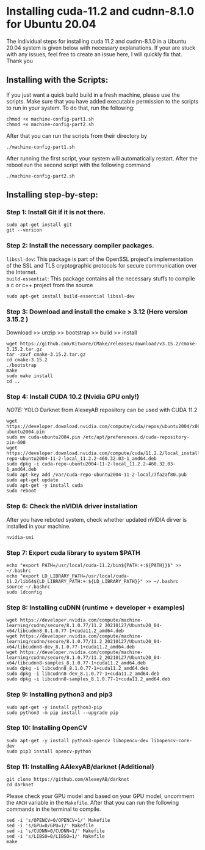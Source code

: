 # Installing cuda-11.2 and cudnn-8.1.0 for Ubuntu 20.04
The individual steps for installing cuda 11.2 and cudnn-8.1.0 in a Ubuntu 20.04 system is given below with necessary explanations. If your are stuck with any issues, feel free to create an issue here, I will quickly fix that. Thank you

## Installing with the Scripts:
If you just want a quick build build in a fresh machine, please use the scripts. Make sure that you have added executable permission to the scripts to run in your system. To do that, run the following:

```
chmod +x machine-config-part1.sh
chmod +x machine-config-part2.sh
```
After that you can run the scripts from their directory by 
```
./machine-config-part1.sh
```
After running the first script, your system will automatically restart. After the reboot run the second script with the following command
```
./machine-config-part2.sh
```
## Installing step-by-step:
### Step 1: Install Git if it is not there. 
```
sudo apt-get install git
git --version
```

### Step 2: Install the necessary compiler packages.
`libssl-dev`: This package is part of the OpenSSL project's implementation of the SSL and TLS cryptographic protocols for secure communication over the Internet.<br>
`build-essential`: This package contains all the necessary stuffs to compile a c or c++ project from the source
```
sudo apt-get install build-essential libssl-dev
```


### Step 3: Download and install the cmake > 3.12 (Here version 3.15.2 )
Download >> unzip >> bootstrap >> build >> install
```
wget https://github.com/Kitware/CMake/releases/download/v3.15.2/cmake-3.15.2.tar.gz
tar -zxvf cmake-3.15.2.tar.gz
cd cmake-3.15.2
./bootstrap
make
sudo make install
cd ..
```



### Step 4: Install CUDA 10.2 (Nvidia GPU only!)
*NOTE:* YOLO Darknet from AlexeyAB repository can be used with CUDA 11.2
```
wget https://developer.download.nvidia.com/compute/cuda/repos/ubuntu2004/x86_64/cuda-ubuntu2004.pin
sudo mv cuda-ubuntu2004.pin /etc/apt/preferences.d/cuda-repository-pin-600
wget https://developer.download.nvidia.com/compute/cuda/11.2.2/local_installers/cuda-repo-ubuntu2004-11-2-local_11.2.2-460.32.03-1_amd64.deb
sudo dpkg -i cuda-repo-ubuntu2004-11-2-local_11.2.2-460.32.03-1_amd64.deb
sudo apt-key add /var/cuda-repo-ubuntu2004-11-2-local/7fa2af80.pub
sudo apt-get update
sudo apt-get -y install cuda
sudo reboot
```
### Step 6: Check the nVIDIA driver installation
After you have reboted system, check whether updated nVIDIA dirver is installed in your machine. 
```
nvidia-smi
```

### Step 7: Export cuda library to system \$PATH
```
echo "export PATH=/usr/local/cuda-11.2/bin${PATH:+:${PATH}}$" >> ~/.bashrc
echo "export LD_LIBRARY_PATH=/usr/local/cuda-11.2/lib64${LD_LIBRARY_PATH:+:${LD_LIBRARY_PATH}}" >> ~/.bashrc
source ~/.bashrc
sudo ldconfig
```

### Step 8: Installing cuDNN (runtime + developer + examples)
```
wget https://developer.nvidia.com/compute/machine-learning/cudnn/secure/8.1.0.77/11.2_20210127/Ubuntu20_04-x64/libcudnn8_8.1.0.77-1+cuda11.2_amd64.deb
wget https://developer.nvidia.com/compute/machine-learning/cudnn/secure/8.1.0.77/11.2_20210127/Ubuntu20_04-x64/libcudnn8-dev_8.1.0.77-1+cuda11.2_amd64.deb
wget https://developer.nvidia.com/compute/machine-learning/cudnn/secure/8.1.0.77/11.2_20210127/Ubuntu20_04-x64/libcudnn8-samples_8.1.0.77-1+cuda11.2_amd64.deb
sudo dpkg -i libcudnn8_8.1.0.77-1+cuda11.2_amd64.deb
sudo dpkg -i libcudnn8-dev_8.1.0.77-1+cuda11.2_amd64.deb
sudo dpkg -i libcudnn8-samples_8.1.0.77-1+cuda11.2_amd64.deb
```


### Step 9: Installing python3 and pip3
```
sudo apt-get -y install python3-pip
sudo python3 -m pip install --upgrade pip
```

### Step 10: Installing OpenCV
```
sudo apt-get -y install python3-opencv libopencv-dev libopencv-core-dev
sudo pip3 install opencv-python
```

### Step 11: Installing AAlexyAB/darknet (Additional)

```
git clone https://github.com/AlexeyAB/darknet
cd darknet
```
Please check your GPU model and based on your GPU model, uncomment the `ARCH` variable in the `Makefile`. After that you can run the following commands in the terminal to compile.
```
sed -i 's/OPENCV=0/OPENCV=1/' Makefile
sed -i 's/GPU=0/GPU=1/' Makefile
sed -i 's/CUDNN=0/CUDNN=1/' Makefile
sed -i 's/LIBSO=0/LIBSO=1/' Makefile
make
```

